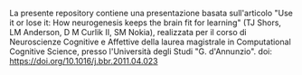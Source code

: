 La presente repository contiene una presentazione basata sull'articolo "Use it or lose it: How neurogenesis keeps the brain fit for learning" (TJ Shors, LM Anderson, D M Curlik II, SM Nokia), realizzata per il corso di Neuroscienze Cognitive e Affettive della laurea magistrale in Computational Cognitive Science, presso l'Università degli Studi "G. d'Annunzio".
doi: https://doi.org/10.1016/j.bbr.2011.04.023
